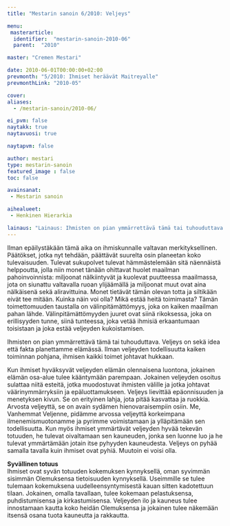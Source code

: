 ```yaml
---
title: "Mestarin sanoin 6/2010: Veljeys"

menu:
 masterarticle:
  identifier:  "mestarin-sanoin-2010-06"
  parent:  "2010"

master: "Cremen Mestari"

date: 2010-06-01T00:00:00+02:00
prevmonth: "5/2010: Ihmiset heräävät Maitreyalle"
prevmonthLink: "2010-05"

cover:
aliases:
  - /mestarin-sanoin/2010-06/

ei_pvm: false
naytakk: true
naytavuosi: true

naytapvm: false

author: mestari
type: mestarin-sanoin
featured_image : false
toc: false

avainsanat:
 - Mestarin sanoin

aihealueet:
 - Henkinen Hierarkia

lainaus: "Lainaus: Ihmisten on pian ymmärrettävä tämä tai tuhouduttava. Veljeys on sekä idea että fakta planettamme elämässä. Ilman veljeyden todellisuutta kaiken toiminnan pohjana, ihmisen kaikki toimet johtavat hukkaan."
---
```

<p>Ilman epäilystäkään tämä aika on ihmiskunnalle valtavan merkityksellinen. Päätökset, jotka nyt tehdään, päättävät suurelta osin planeetan koko tulevaisuuden. Tulevat sukupolvet tulevat hämmästelemään sitä näennäistä helppoutta, jolla niin monet tänään ohittavat huolet maailman pahoinvoinnista: miljoonat nälkiintyvät ja kuolevat puutteessa maailmassa, jota on siunattu valtavalla ruoan ylijäämällä ja miljoonat muut ovat aina nälkäisenä sekä aliravittuina. Monet tietävät tämän olevan totta ja siltikään eivät tee mitään. Kuinka näin voi olla? Mikä estää heitä toimimasta? Tämän toimettomuuden taustalla on välinpitämättömyys, joka on kaiken maailman pahan lähde. Välinpitämättömyyden juuret ovat siinä rikoksessa, joka on erillisyyden tunne, siinä tunteessa, joka vetää ihmisiä erkaantumaan toisistaan ja joka estää veljeyden kukoistamisen.</p>
<p>Ihmisten on pian ymmärrettävä tämä tai tuhouduttava. Veljeys on sekä idea että fakta planettamme elämässä. Ilman veljeyden todellisuutta kaiken toiminnan pohjana, ihmisen kaikki toimet johtavat hukkaan.</p>
<p>Kun ihmiset hyväksyvät veljeyden elämän olennaisena luontona, jokainen elämän osa-alue tulee kääntymään parempaan. Jokainen veljeyden osoitus sulattaa niitä esteitä, jotka muodostuvat ihmisten välille ja jotka johtavat väärinymmärryksiin ja epäluottamukseen. Veljeys lievittää epäonnisuuden ja menetyksen kivun. Se on erityinen lahja, jota pitää kasvattaa ja ruokkia. Arvosta veljeyttä, se on avain sydämen hienovaraisempiin osiin. Me, Vanhemmat Veljenne, pidämme arvossa veljeyttä korkeimpana ilmenemismuotonamme ja pyrimme voimistamaan ja ylläpitämään sen todellisuutta. Kun myös ihmiset ymmärtävät veljeyden hyvää tekevän totuuden, he tulevat oivaltamaan sen kauneuden, jonka sen luonne luo ja he tulevat ymmärtämään jotain itse pyhyyden kauneudesta. Veljeys on pyhää samalla tavalla kuin ihmiset ovat pyhiä. Muutoin ei voisi olla.</p>
<p><strong>Syvällinen totuus</strong><br>
Ihmiset ovat syvän totuuden kokemuksen kynnyksellä, oman syvimmän sisimmän Olemuksensa tietoisuuden kynnyksellä. Useimmille se tulee tulemaan kokemuksena uudelleensyntymisestä kauan sitten kadotettuun tilaan. Jokainen, omalla tavallaan, tulee kokemaan pelastuksensa, puhdistumisensa ja kirkastumisensa. Veljeyden ilo ja kauneus tulee innostamaan kautta koko heidän Olemuksensa ja jokainen tulee näkemään itsensä osana tuota kauneutta ja rakkautta.</p>
